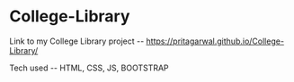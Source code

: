 # College-Library
Link to my College Library project -- https://pritagarwal.github.io/College-Library/

Tech used -- HTML, CSS, JS, BOOTSTRAP
